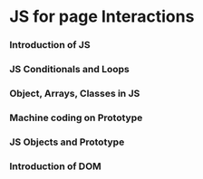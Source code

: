# JS for page Interactions
### Introduction of JS
### JS Conditionals and Loops
### Object, Arrays, Classes in JS
### Machine coding on Prototype
### JS Objects and Prototype
### Introduction of DOM
